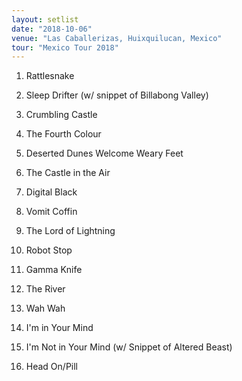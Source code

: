 ```yaml
---
layout: setlist
date: "2018-10-06"
venue: "Las Caballerizas, Huixquilucan, Mexico"
tour: "Mexico Tour 2018"
---
```



 1. Rattlesnake

 2. Sleep Drifter
    (w/ snippet of Billabong Valley)

 3. Crumbling Castle

 4. The Fourth Colour

 5. Deserted Dunes Welcome Weary Feet

 6. The Castle in the Air

 7. Digital Black

 8. Vomit Coffin

 9. The Lord of Lightning

10. Robot Stop

11. Gamma Knife

12. The River

13. Wah Wah

14. I'm in Your Mind

15. I'm Not in Your Mind
    (w/ Snippet of Altered Beast)

16. Head On/Pill


